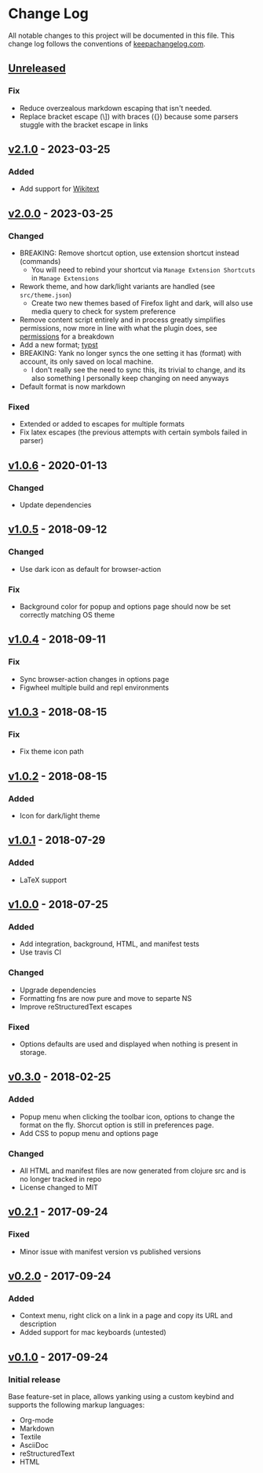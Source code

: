 # Change Log
All notable changes to this project will be documented in this file. This change
log follows the conventions of [keepachangelog.com](http://keepachangelog.com/).

## [Unreleased]

### Fix
- Reduce overzealous markdown escaping that isn't needed.
- Replace bracket escape (\\]) with braces ({}) because some parsers stuggle
  with the bracket escape in links

## [v2.1.0] - 2023-03-25
### Added
- Add support for [Wikitext](https://en.wikipedia.org/wiki/Help:Wikitext)

## [v2.0.0] - 2023-03-25
### Changed
- BREAKING: Remove shortcut option, use extension shortcut instead (commands)
  - You will need to rebind your shortcut via `Manage Extension Shortcuts` in `Manage Extensions`
- Rework theme, and how dark/light variants are handled (see `src/theme.json`)
  - Create two new themes based of Firefox light and dark, will also use media query to check for system preference
- Remove content script entirely and in process greatly simplifies permissions,
  now more in line with what the plugin does, see
  [permissions](README.md#permissions) for a breakdown
- Add a new format; [typst](https://typst.app/)
- BREAKING: Yank no longer syncs the one setting it has (format) with account, its only saved on local machine.
  - I don't really see the need to sync this, its trivial to change, and its also something I personally keep changing on need anyways
- Default format is now markdown

### Fixed
- Extended or added to escapes for multiple formats
- Fix latex escapes (the previous attempts with certain symbols failed in parser)

## [v1.0.6] - 2020-01-13
### Changed
- Update dependencies

## [v1.0.5] - 2018-09-12
### Changed
- Use dark icon as default for browser-action

### Fix
- Background color for popup and options page should now be set correctly matching OS theme

## [v1.0.4] - 2018-09-11
### Fix
- Sync browser-action changes in options page
- Figwheel multiple build and repl environments

## [v1.0.3] - 2018-08-15
### Fix
- Fix theme icon path

## [v1.0.2] - 2018-08-15
### Added
- Icon for dark/light theme

## [v1.0.1] - 2018-07-29
### Added
- LaTeX support

## [v1.0.0] - 2018-07-25
### Added
- Add integration, background, HTML, and manifest tests
- Use travis CI

### Changed
- Upgrade dependencies
- Formatting fns are now pure and move to separte NS
- Improve reStructuredText escapes

### Fixed
- Options defaults are used and displayed when nothing is present in storage.

## [v0.3.0] - 2018-02-25
### Added
- Popup menu when clicking the toolbar icon, options to change the format on the
  fly. Shorcut option is still in preferences page.
- Add CSS to popup menu and options page

### Changed
- All HTML and manifest files are now generated from clojure src and is no
  longer tracked in repo
- License changed to MIT

## [v0.2.1] - 2017-09-24
### Fixed
- Minor issue with manifest version vs published versions

## [v0.2.0] - 2017-09-24
### Added
- Context menu, right click on a link in a page and copy its URL and description
- Added support for mac keyboards (untested)

## [v0.1.0] - 2017-09-24
### Initial release
Base feature-set in place, allows yanking using a custom keybind and supports
the following markup languages:
- Org-mode
- Markdown
- Textile
- AsciiDoc
- reStructuredText
- HTML

[Unreleased]: https://github.com/roosta/yank/compare/v2.1.0...HEAD
[v2.1.0]: https://github.com/roosta/yank/compare/v2.0.0...v2.1.0
[v2.0.0]: https://github.com/roosta/yank/compare/v1.0.6...v2.0.0
[v1.0.6]: https://github.com/roosta/yank/compare/v1.0.5...v1.0.6
[v1.0.5]: https://github.com/roosta/yank/compare/v1.0.4...v1.0.5
[v1.0.4]: https://github.com/roosta/yank/compare/v1.0.3...v1.0.4
[v1.0.3]: https://github.com/roosta/yank/compare/v1.0.2...v1.0.3
[v1.0.2]: https://github.com/roosta/yank/compare/v1.0.1...v1.0.2
[v1.0.1]: https://github.com/roosta/yank/compare/v1.0.0...v1.0.1
[v1.0.0]: https://github.com/roosta/yank/compare/v0.3.0...v1.0.0
[v0.3.0]: https://github.com/roosta/yank/compare/v0.2.1...v0.3.0
[v0.2.1]: https://github.com/roosta/yank/compare/v0.2.0...v0.2.1
[v0.2.0]: https://github.com/roosta/yank/compare/v0.1.0...v0.2.0
[v0.1.0]: https://github.com/roosta/yank/compare/v0.1.0...main
